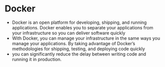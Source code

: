 # Docker
- Docker is an open platform for developing, shipping, and running applications. Docker enables you to separate your applications from your infrastructure so you can deliver software quickly
-  With Docker, you can manage your infrastructure in the same ways you manage your applications. By taking advantage of Docker’s methodologies for shipping, testing, and deploying code quickly
-   you can significantly reduce the delay between writing code and running it in production.
